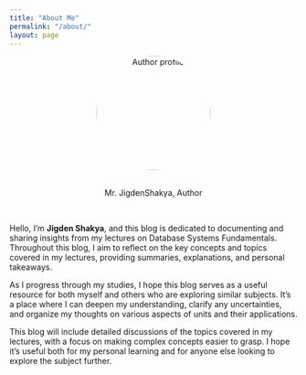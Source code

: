 ```yaml
---
title: "About Me"
permalink: "/about/"
layout: page
---
```

<div style="text-align:center;">
  <img src="../Blogs_DBS101_SS2025/images/profile.jpg" alt="Author profile" width="200" height="200" style="border-radius:50%;"> <br><br>
  <p>Mr. JigdenShakya, Author</p>    
</div>

<br>




Hello, I’m **Jigden Shakya**, and this blog is dedicated to documenting and sharing insights from my lectures on Database Systems Fundamentals. Throughout this blog, I aim to reflect on the key concepts and topics covered in my lectures, providing summaries, explanations, and personal takeaways.

As I progress through my studies, I hope this blog serves as a useful resource for both myself and others who are exploring similar subjects. It’s a place where I can deepen my understanding, clarify any uncertainties, and organize my thoughts on various aspects of units and their applications.

This blog will include detailed discussions of the topics covered in my lectures, with a focus on making complex concepts easier to grasp. I hope it’s useful both for my personal learning and for anyone else looking to explore the subject further.

